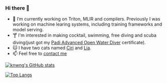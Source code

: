 ### Hi there 👋

- 🔭 I’m currently working on Triton, MLIR and compilers. Previously I was working on machine learing systems, including training frameworks and model serving.
- 🍸 I'm interested in making cocktail, swimming, free diving and scuba diving(just got my [Padi Advanced Open Water Diver](https://www.padi.com/courses/advanced-open-water?lang=en) certificate).
- 🐱 I have two cats named [Ciri](https://www.instagram.com/p/Cb72yuoP_bo/?utm_source=ig_web_copy_link) and [Lia](https://www.instagram.com/p/Cb4-EBeviwX/?utm_source=ig_web_copy_link).
- 📫 Feel free to [contact me](https://mailhide.io/e/tITguAM0)

[![knwng's GitHub stats](https://github-readme-stats.vercel.app/api?username=knwng&show_icons=true&theme=gruvbox)](https://github.com/anuraghazra/github-readme-stats)

[![Top Langs](https://github-readme-stats.vercel.app/api/top-langs/?username=knwng&theme=gruvbox)](https://github.com/anuraghazra/github-readme-stats)
